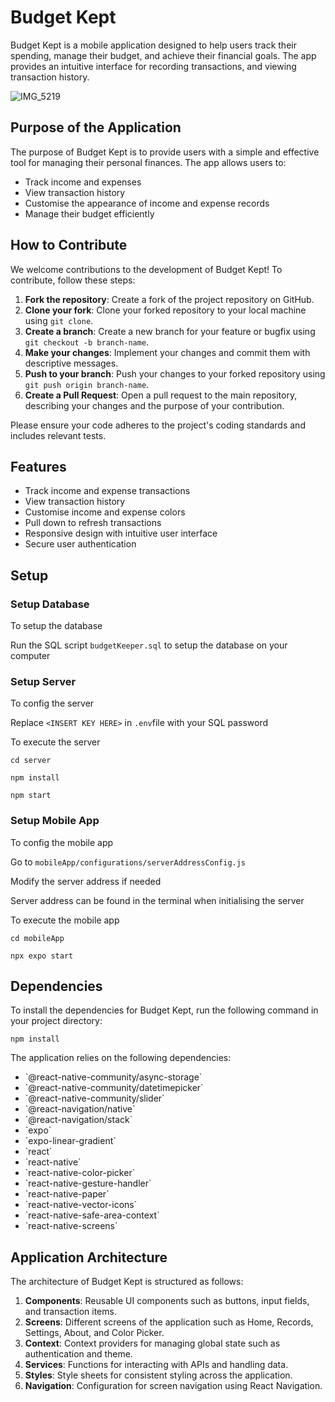 
# Budget Kept

Budget Kept is a mobile application designed to help users track their spending, manage their budget, and achieve their financial goals. The app provides an intuitive interface for recording transactions, and viewing transaction history.

![IMG_5219](https://github.com/wengchonglao0124/Budget-Kept-App/assets/85862169/3ef7d489-47b8-4a75-82fd-5f5d5511f989)

## Purpose of the Application

The purpose of Budget Kept is to provide users with a simple and effective tool for managing their personal finances. The app allows users to:
- Track income and expenses
- View transaction history
- Customise the appearance of income and expense records
- Manage their budget efficiently

## How to Contribute

We welcome contributions to the development of Budget Kept! To contribute, follow these steps:
1. **Fork the repository**: Create a fork of the project repository on GitHub.
2. **Clone your fork**: Clone your forked repository to your local machine using `git clone`.
3. **Create a branch**: Create a new branch for your feature or bugfix using `git checkout -b branch-name`.
4. **Make your changes**: Implement your changes and commit them with descriptive messages.
5. **Push to your branch**: Push your changes to your forked repository using `git push origin branch-name`.
6. **Create a Pull Request**: Open a pull request to the main repository, describing your changes and the purpose of your contribution.

Please ensure your code adheres to the project's coding standards and includes relevant tests.

## Features

- Track income and expense transactions
- View transaction history
- Customise income and expense colors
- Pull down to refresh transactions
- Responsive design with intuitive user interface
- Secure user authentication

## Setup

### Setup Database

To setup the database 

Run the SQL script `budgetKeeper.sql` to setup the database on your computer

### Setup Server

To config the server

Replace `<INSERT KEY HERE>` in `.env`file with your SQL password

To execute the server 

`cd server`

`npm install`

`npm start`

### Setup Mobile App

To config the mobile app

Go to `mobileApp/configurations/serverAddressConfig.js`

Modify the server address if needed

Server address can be found in the terminal when initialising the server

To execute the mobile app

`cd mobileApp`

`npx expo start`


## Dependencies

To install the dependencies for Budget Kept, run the following command in your project directory:

`npm install`

The application relies on the following dependencies:

- \`@react-native-community/async-storage\`
- \`@react-native-community/datetimepicker\`
- \`@react-native-community/slider\`
- \`@react-navigation/native\`
- \`@react-navigation/stack\`
- \`expo\`
- \`expo-linear-gradient\`
- \`react\`
- \`react-native\`
- \`react-native-color-picker\`
- \`react-native-gesture-handler\`
- \`react-native-paper\`
- \`react-native-vector-icons\`
- \`react-native-safe-area-context\`
- \`react-native-screens\`

## Application Architecture

The architecture of Budget Kept is structured as follows:

1. **Components**: Reusable UI components such as buttons, input fields, and transaction items.
2. **Screens**: Different screens of the application such as Home, Records, Settings, About, and Color Picker.
3. **Context**: Context providers for managing global state such as authentication and theme.
4. **Services**: Functions for interacting with APIs and handling data.
5. **Styles**: Style sheets for consistent styling across the application.
6. **Navigation**: Configuration for screen navigation using React Navigation.
